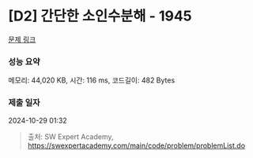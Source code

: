 # [D2] 간단한 소인수분해 - 1945 

[문제 링크](https://swexpertacademy.com/main/code/problem/problemDetail.do?contestProbId=AV5Pl0Q6ANQDFAUq) 

### 성능 요약

메모리: 44,020 KB, 시간: 116 ms, 코드길이: 482 Bytes

### 제출 일자

2024-10-29 01:32



> 출처: SW Expert Academy, https://swexpertacademy.com/main/code/problem/problemList.do